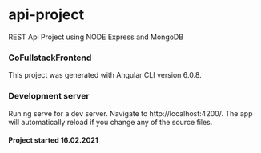 # api-project
REST Api Project using NODE Express and MongoDB

### GoFullstackFrontend
This project was generated with Angular CLI version 6.0.8.

### Development server
Run ng serve for a dev server. Navigate to http://localhost:4200/. The app will automatically reload if you change any of the source files.

#### Project started 16.02.2021
